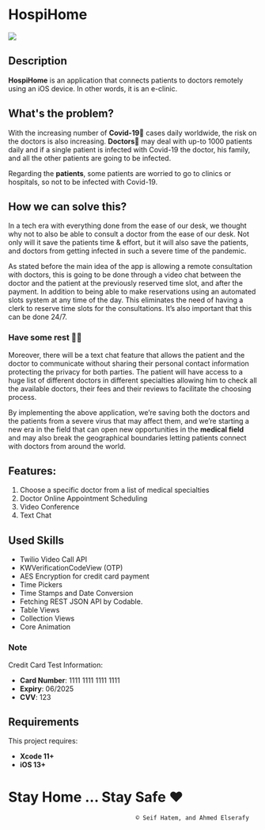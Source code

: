 # HospiHome

![](https://i.imgur.com/wpWbRcS.png)


## Description

**HospiHome** is an application that connects patients to doctors remotely using an iOS device. In other words, it is an e-clinic.

## What's the problem?
With the increasing number of **Covid-19**🦠 cases daily worldwide, the risk on the doctors is also increasing. **Doctors**🥼 may deal with up-to 1000 patients daily and if a single patient is infected with Covid-19 the doctor, his family, and all the other patients are going to be infected.

Regarding the **patients**, some patients are worried to go to clinics or hospitals, so not to be infected with Covid-19.

## How we can solve this?
In a tech era with everything done from the ease of our desk, we thought why not to also be able to consult a doctor from the ease of our desk. Not only will it save the patients time & effort, but it will also save the patients, and doctors from getting infected in such a severe time of the pandemic. 

As stated before the main idea of the app is allowing a remote consultation with doctors, this is going to be done through a video chat between the doctor and the patient at the previously reserved time slot, and after the payment.
In addition to being able to make reservations using an automated slots system at any time of the day. This eliminates the need of having a clerk to reserve time slots for the consultations. It’s also important that this can be done 24/7.

### Have some rest 🥤🍿 

Moreover, there will be a text chat feature that allows the patient and the doctor to communicate without sharing their personal contact information protecting the privacy for both parties.
The patient will have access to a huge list of different doctors in different specialties allowing him to check all the available doctors, their fees and their reviews to facilitate the choosing process.

By implementing the above application, we’re saving both the doctors and the patients from a severe virus that may affect them, and we’re starting a new era in the 
field that can open new opportunities in the **medical field** and may also break the geographical boundaries letting patients connect with doctors from around the world.

## Features:

1.	Choose a specific doctor from a list of medical specialties
2.	Doctor Online Appointment Scheduling 
3.	Video Conference 
4.	Text Chat

## Used Skills

 * Twilio Video Call API
 * KWVerificationCodeView (OTP)
 * AES Encryption for credit card payment
 * Time Pickers
 * Time Stamps and Date Conversion
 * Fetching REST JSON API by Codable.
 * Table Views
 * Collection Views
 * Core Animation 


### Note

Credit Card Test Information:

* **Card Number**: 1111 1111 1111 1111
* **Expiry**: 06/2025
* **CVV**: 123

## Requirements

This project requires: 
* **Xcode 11+** 
* **iOS 13+**

# Stay Home ... Stay Safe ❤️

                                        © Seif Hatem, and Ahmed Elserafy
